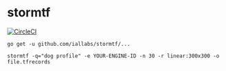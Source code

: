 # stormtf

[![CircleCI](https://circleci.com/gh/iallabs/stormtf/tree/master.svg?style=svg&circle-token=49db2dcb0f17c017cacbae4040bee21317d6adec)](https://circleci.com/gh/iallabs/stormtf/tree/master)

`go get -u github.com/iallabs/stormtf/...`

`stormtf -q="dog profile" -e YOUR-ENGINE-ID -n 30 -r linear:300x300 -o file.tfrecords`

